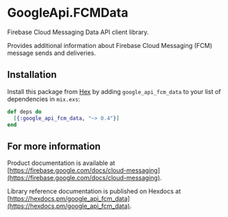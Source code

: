 # GoogleApi.FCMData

Firebase Cloud Messaging Data API client library.

Provides additional information about Firebase Cloud Messaging (FCM) message sends and deliveries.

## Installation

Install this package from [Hex](https://hex.pm) by adding
`google_api_fcm_data` to your list of dependencies in `mix.exs`:

```elixir
def deps do
  [{:google_api_fcm_data, "~> 0.4"}]
end
```

## For more information

Product documentation is available at [https://firebase.google.com/docs/cloud-messaging](https://firebase.google.com/docs/cloud-messaging).

Library reference documentation is published on Hexdocs at
[https://hexdocs.pm/google_api_fcm_data](https://hexdocs.pm/google_api_fcm_data).
